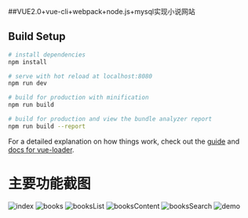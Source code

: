 
##VUE2.0+vue-cli+webpack+node.js+mysql实现小说网站

## Build Setup

``` bash
# install dependencies
npm install

# serve with hot reload at localhost:8080
npm run dev

# build for production with minification
npm run build

# build for production and view the bundle analyzer report
npm run build --report
```

For a detailed explanation on how things work, check out the [guide](http://vuejs-templates.github.io/webpack/) and [docs for vue-loader](http://vuejs.github.io/vue-loader).

# 主要功能截图

![index](./demo-show/index.png)
![books](./demo-show/books.png)
![booksList](./demo-show/booksList.png)
![booksContent](./demo-show/booksContent.png)
![booksSearch](./demo-show/booksSearch.png)
![demo](./demo-show/demo.gif)
